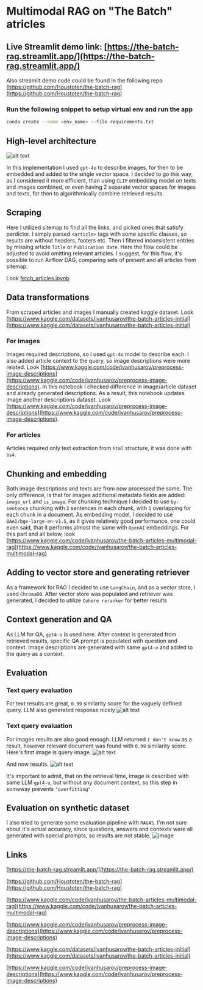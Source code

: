 # Multimodal RAG on "The Batch" atricles

## **Live Streamlit demo link: [https://the-batch-rag.streamlit.app/](https://the-batch-rag.streamlit.app/)**
Also streamlit demo code could be found in the following repo [https://github.com/Houstoten/the-batch-rag](https://github.com/Houstoten/the-batch-rag)

### Run the following snippet to setup virtual env and run the app

```bash
conda create --name <env_name> --file requirements.txt
```

## High-level architecture

![alt text](diagram.jpeg)

In this implementation I used `gpt-4o` to describe images, for then to be embedded and added to the single vector space.
I decided to go this way, as I considered it more efficient, than using `CLIP` embedding model on texts and images combined, or even having 2 separate vector spaces for images and texts, for then to algorithmically combine retrieved results.

## Scraping

Here I utilized sitemap to find all the links, and picked ones that satisfy perdictor.
I simply parsed `<article>` tags with some specific classes, so results are without headers, footers etc. Then I filtered inconsistent entries by missing article `Title` or `Publication date`. Here the flow could be adjusted to avoid omitting relevant articles.
I suggest, for this flow, it's possible to run Airflow DAG, comparing sets of present and all articles from sitemap.

Look [fetch_articles.ipynb](fetch_articles.ipynb)

## Data transformations

From scraped articles and images I manually created kaggle dataset. Look [https://www.kaggle.com/datasets/ivanhusarov/the-batch-articles-initial](https://www.kaggle.com/datasets/ivanhusarov/the-batch-articles-initial)

### For images 

Images required descriptions, so I used `gpt-4o` model to describe each. I also added article context to the query, so image descriptions were more related. Look [https://www.kaggle.com/code/ivanhusarov/preprocess-image-descriptions](https://www.kaggle.com/code/ivanhusarov/preprocess-image-descriptions). 
In this notebook I checked difference in image/article dataset and already generated descriptions. As a result, this notebook updates image another descriptions dataset. Look [https://www.kaggle.com/code/ivanhusarov/preprocess-image-descriptions](https://www.kaggle.com/code/ivanhusarov/preprocess-image-descriptions).

### For articles

Articles required only text extraction from `html` structure, it was done with `bs4`.

## Chunking and embedding

Both image descriptions and texts are from now processed the same. The only difference, is that for images additional metadata fields are added: `image_url` and `is_image`.
For chunking technique I decided to use `by-sentence` chunking with `2` sentences in each chunk, with `1` overlapping for each chunk in a document. 
As embedding model, I decided to use `BAAI/bge-large-en-v1.5`, as it gives relatively good performance, one could even said, that it performs almost the same with `OpenAI` embeddings.
For this part and all below, look [https://www.kaggle.com/code/ivanhusarov/the-batch-articles-multimodal-rag](https://www.kaggle.com/code/ivanhusarov/the-batch-articles-multimodal-rag)

## Adding to vector store and generating retriever

As a framework for RAG I decided to use `LangChain`, and as a vector store, I used `ChromaDB`.
After vector store was populated and retriever was generated, I decided to utilize `Cohere reranker` for better results

## Context generation and QA

As LLM for QA, `gpt4-o` is used here. After context is generated from retrieved results, specific QA prompt is populated with question and context.
Image descriptions are generated with same `gpt4-o` and added to the query as a context.

## Evaluation

### Text query evaluation

For text results are great, `0.99` similarity score for the vaguely defined query. LLM also generated response nicely
![alt text](FF7553D0-82EC-47E7-9A08-153C7367EE01.jpeg)

### Text query evaluation 

For images results are also good enough. LLM returned `I don't know` as a result, however relevant document was found with `0.99` similarity score. Here's first image is query image.
![alt text](robots_test.png)

And now results.
![alt text](0BBB8E74-4523-42A3-B7AD-BAEE827466C2.jpeg)

It's important to admit, that on the retrieval time, image is described with same LLM `gpt4-o`, but without any document context, so this step in someway prevents `"overfitting"`.

## Evaluation on synthetic dataset

I also tried to generate some evaluation pipeline with `RAGAS`. I'm not sure about it's actual accuracy, since questions, answers and contexts were all generated with special prompts, so results are not stable.
![image](https://github.com/user-attachments/assets/27a75776-cb0b-48ad-a65d-4961122b3a24)

## Links

[https://the-batch-rag.streamlit.app/](https://the-batch-rag.streamlit.app/)

[https://github.com/Houstoten/the-batch-rag](https://github.com/Houstoten/the-batch-rag)

[https://www.kaggle.com/code/ivanhusarov/the-batch-articles-multimodal-rag](https://www.kaggle.com/code/ivanhusarov/the-batch-articles-multimodal-rag)

[https://www.kaggle.com/code/ivanhusarov/preprocess-image-descriptions](https://www.kaggle.com/code/ivanhusarov/preprocess-image-descriptions)

[https://www.kaggle.com/datasets/ivanhusarov/the-batch-articles-initial](https://www.kaggle.com/datasets/ivanhusarov/the-batch-articles-initial)

[https://www.kaggle.com/code/ivanhusarov/preprocess-image-descriptions](https://www.kaggle.com/code/ivanhusarov/preprocess-image-descriptions)

